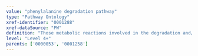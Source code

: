 ```yaml
---
value: "phenylalanine degradation pathway"
type: "Pathway Ontology"
xref-identifier: "0001288"
xref-dataSource: "PW"
definition: "Those metabolic reactions involved in the degradation and/or conversion of phenylalanine. Phenylalanine is the precursor of tyrosine, in turn a precursor for a number of neurotransmitters and hormones. In plants, phenylalanine serve as a precursor for a large number of functional secondary metabolites."
level: "Level 4+"
parents: ['0000053', '0001258']
---
```

